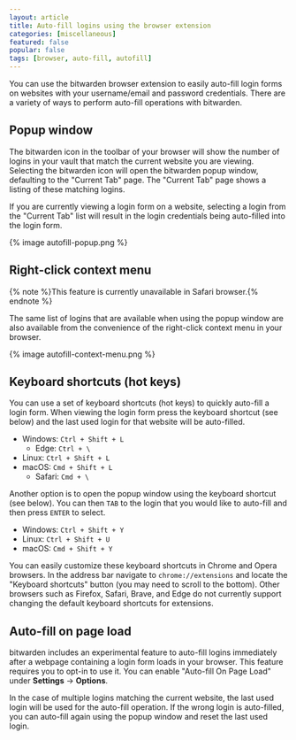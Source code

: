 ```yaml
---
layout: article
title: Auto-fill logins using the browser extension
categories: [miscellaneous]
featured: false
popular: false
tags: [browser, auto-fill, autofill]
---
```


You can use the bitwarden browser extension to easily auto-fill login forms on websites with your username/email and password credentials. There are a variety of ways to perform auto-fill operations with bitwarden.

## Popup window

The bitwarden icon in the toolbar of your browser will show the number of logins in your vault that match the current website you are viewing. Selecting the bitwarden icon will open the bitwarden popup window, defaulting to the "Current Tab" page. The "Current Tab" page shows a listing of these matching logins.

If you are currently viewing a login form on a website, selecting a login from the "Current Tab" list will result in the login credentials being auto-filled into the login form.

{% image autofill-popup.png %}

## Right-click context menu

{% note %}This feature is currently unavailable in Safari browser.{% endnote %}

The same list of logins that are available when using the popup window are also available from the convenience of the right-click context menu in your browser.

{% image autofill-context-menu.png %}

## Keyboard shortcuts (hot keys)

You can use a set of keyboard shortcuts (hot keys) to quickly auto-fill a login form. When viewing the login form press the keyboard shortcut (see below) and the last used login for that website will be auto-filled.

- Windows: `Ctrl + Shift + L`
  - Edge: `Ctrl + \`
- Linux: `Ctrl + Shift + L`
- macOS: `Cmd + Shift + L`
  - Safari: `Cmd + \`

Another option is to open the popup window using the keyboard shortcut (see below). You can then `TAB` to the login that you would like to auto-fill and then press `ENTER` to select.

- Windows: `Ctrl + Shift + Y`
- Linux: `Ctrl + Shift + U`
- macOS: `Cmd + Shift + Y`

You can easily customize these keyboard shortcuts in Chrome and Opera browsers. In the address bar navigate to `chrome://extensions` and locate the "Keyboard shortcuts" button (you may need to scroll to the bottom). Other browsers such as Firefox, Safari, Brave, and Edge do not currently support changing the default keyboard shortcuts for extensions.

## Auto-fill on page load

bitwarden includes an experimental feature to auto-fill logins immediately after a webpage containing a login form loads in your browser. This feature requires you to opt-in to use it. You can enable "Auto-fill On Page Load" under **Settings** &rarr; **Options**.

In the case of multiple logins matching the current website, the last used login will be used for the auto-fill operation. If the wrong login is auto-filled, you can auto-fill again using the popup window and reset the last used login.
